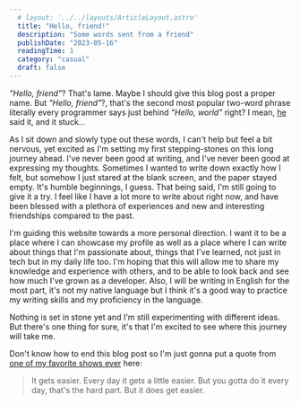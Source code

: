```yaml
---
  # layout: '../../layouts/ArticleLayout.astro'
  title: "Hello, friend!"
  description: "Some words sent from a friend"
  publishDate: "2023-05-16"
  readingTime: 1
  category: "casual"
  draft: false
---
```


*"Hello, friend"*? That's lame. Maybe I should give this blog post a proper name. But *"Hello, friend"*?, that's the second most popular two-word phrase literally every programmer says just behind *"Hello, world"* right? I mean, [he](https://en.wikipedia.org/wiki/Mr._Robot) said it, and it stuck...

As I sit down and slowly type out these words, I can't help but feel a bit nervous, yet excited as I'm setting my first stepping-stones on this long journey ahead. I've never been good at writing, and I've never been good at expressing my thoughts. Sometimes I wanted to write down exactly how I felt, but somehow I just stared at the blank screen, and the paper stayed empty. It's humble beginnings, I guess. That being said, I'm still going to give it a try. I feel like I have a lot more to write about right now, and have been blessed with a plethora of experiences and new and interesting friendships compared to the past.

I'm guiding this website towards a more personal direction. I want it to be a place where I can showcase my profile as well as a place where I can write about things that I'm passionate about, things that I've learned, not just in tech but in my daily life too. I'm hoping that this will allow me to share my knowledge and experience with others, and to be able to look back and see how much I've grown as a developer. Also, I will be writing in English for the most part, it's not my native language but I think it's a good way to practice my writing skills and my proficiency in the language.

Nothing is set in stone yet and I'm still experimenting with different ideas. But there's one thing for sure, it's that I'm excited to see where this journey will take me.

Don't know how to end this blog post so I'm just gonna put a quote from [one of my favorite shows ever](https://en.wikipedia.org/wiki/BoJack_Horseman) here:

> It gets easier. Every day it gets a little easier. But you gotta do it every day, that's the hard part. But it does get easier.

